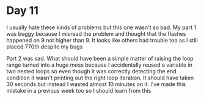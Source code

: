 # Day 11

I usually hate these kinds of problems but this one wasn't so bad. My part 1 was buggy because I misread the problem and thought that the flashes happened on 9 not higher than 9. It looks like others had trouble too as I still placed 770th despite my bugs

Part 2 was sad. What should have been a simple matter of raising the loop range turned into a huge mess because I accidentally reused a variable in two nested loops so even though it was correctly detecting the end condition it wasn't printing out the right loop iteration. It should have taken 30 seconds but instead I wasted almost 10 minutes on it. I've made this mistake in a previous week too so I should learn from this